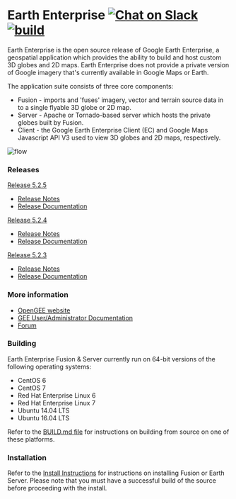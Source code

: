 
# Earth Enterprise [![Chat on Slack](https://img.shields.io/badge/chat-on%20slack-ff69b4.svg)](http://slack.opengee.org) [![build](https://travis-ci.org/google/earthenterprise.svg?branch=master)](https://travis-ci.org/google/earthenterprise/builds)

Earth Enterprise is the open source release of Google Earth Enterprise, a geospatial application which provides the ability to build and host custom 3D globes and 2D maps.  Earth Enterprise does not provide a private version of Google imagery that's currently available in Google Maps or Earth.

The application suite consists of three core components:
* Fusion - imports and 'fuses' imagery, vector and terrain source data in to a single flyable 3D globe or 2D map.
* Server - Apache or Tornado-based server which hosts the private globes built by Fusion.
* Client - the Google Earth Enterprise Client (EC) and Google Maps Javascript API V3 used to view 3D globes and 2D maps, respectively.

![flow](https://lh3.googleusercontent.com/ZGQH04lc2mYmw1JEx0Jvwiardw5H6cwrmRhSj75pSKF6r1FRwwYUBUIBnTE6n5uY071XV7__mmVDKdV6B1tEpUQwFNYnt1HBfxiz3Hrqbw99HUFQKVFnht11EkPz70xCtuhFlCi3)

### Releases

[Release 5.2.5](https://github.com/google/earthenterprise/releases/tag/5.2.5-714.41)
* [Release Notes](https://www.opengee.org/geedocs/5.2.5/answer/7160006.html)
* [Release Documentation](http://www.opengee.org/geedocs/5.2.5/)

[Release 5.2.4](https://github.com/google/earthenterprise/releases/tag/5.2.4-4.final)
* [Release Notes](https://www.opengee.org/geedocs/5.2.4/answer/7160004.html)
* [Release Documentation](http://www.opengee.org/geedocs/5.2.4/)

[Release 5.2.3](https://github.com/google/earthenterprise/releases/tag/5.2.3-4.final)
* [Release Notes](https://www.opengee.org/geedocs/5.2.3/answer/7160003.html)
* [Release Documentation](http://www.opengee.org/geedocs/5.2.3/)

### More information
* [OpenGEE website](https://www.opengee.org)
* [GEE User/Administrator Documentation](http://www.opengee.org/geedocs/)
* [Forum](https://groups.google.com/forum/#!forum/google-earth-enterprise)

### Building
Earth Enterprise Fusion & Server currently run on 64-bit versions of the following operating systems:

* CentOS 6
* CentOS 7
* Red Hat Enterprise Linux 6
* Red Hat Enterprise Linux 7
* Ubuntu 14.04 LTS
* Ubuntu 16.04 LTS

Refer to the [BUILD.md file](./earth_enterprise/BUILD.md) for instructions on building from source on one of these platforms.

### Installation
Refer to the [Install Instructions](https://github.com/google/earthenterprise/wiki/Install-Fusion-or-Earth-Server) for instructions on installing Fusion or Earth Server.  Please note that you must have a successful build of the source before proceeding with the install.

